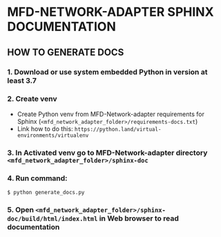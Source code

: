 # MFD-NETWORK-ADAPTER SPHINX DOCUMENTATION

## HOW TO GENERATE DOCS
### 1. Download or use system embedded Python in version at least 3.7
### 2. Create venv
- Create Python venv from MFD-Network-adapter requirements for Sphinx (`<mfd_network_adapter_folder>/requirements-docs.txt`) 
- Link how to do this: `https://python.land/virtual-environments/virtualenv`
### 3. In Activated venv go to MFD-Network-adapter directory `<mfd_network_adapter_folder>/sphinx-doc`
### 4. Run command:
```shell
$ python generate_docs.py
```
### 5. Open `<mfd_network_adapter_folder>/sphinx-doc/build/html/index.html` in Web browser to read documentation